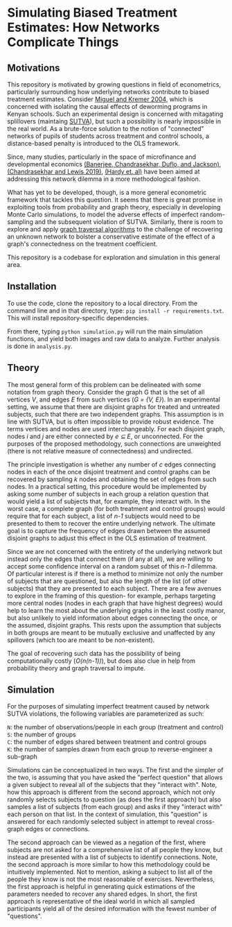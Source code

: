 # Simulating Biased Treatment Estimates: How Networks Complicate Things

## Motivations
This repository is motivated by growing questions in field of econometrics, particularly
surrounding how underlying networks contribute to biased treatment estimates. Consider [Miguel and Kremer 2004](https://onlinelibrary.wiley.com/doi/epdf/10.1111/j.1468-0262.2004.00481.x), which is concerned with isolating the causal effects of deworming
programs in Kenyan schools. Such an experimental design is concerned with mitagating
splillovers (maintaing [SUTVA](https://blogs.iq.harvard.edu/violations_of_s#:~:text=Methods%20for%20causal%20inference%2C%20in,treatments%20of%20others%20around%20him.)), but such a possibility is nearly impossible in the
real world. As a brute-force solution to the notion of "connected" networks of pupils
of students across treatment and control schools, a distance-based penalty is introduced
to the OLS framework.

Since, many studies, particularly in the space of microfinance and developmental economics [(Banerjee, Chandrasekhar, Duflo, and Jackson)](https://economics.mit.edu/files/9070), [(Chandrasekhar and Lewis 2019)](http://stanford.edu/~arungc/CL.pdf), [(Hardy et. al)](https://arxiv.org/pdf/1904.00136.pdf) have been aimed at addressing this network dilemma in a more methodological fashion.

What has yet to be developed, though, is a more general econometric framework that tackles
this question. It seems that there is great promise in exploiting tools from probability
and graph theory, especially in developing Monte Carlo simulations, to model the adverse effects
of imperfect random-sampling and the subsequent violation of SUTVA. Similarly, there is room
to explore and apply [graph traversal algorithms](https://www.cs.cornell.edu/courses/cs2110/2019sp/L18-GraphTraversal/L18-GraphTraversal.pdf) to the challenge of recovering an unknown
network to bolster a conservative estimate of the effect of a graph's connectedness on
the treatment coefficient.

This repository is a codebase for exploration and simulation in this general area.

## Installation
To use the code, clone the repository to a local directory. From the command line and in that
directory, type: `pip install -r requirements.txt`. This will install repository-specific dependencies.

From there, typing `python simulation.py` will run the main simulation functions, and yield both
images and raw data to analyze. Further analysis is done in `analysis.py`.

## Theory
The most general form of this problem can be delineated with some notation from graph
theory. Consider the graph G that is the set of all vertices *V*, and edges *E* from such
vertices (*G = {V, E}*). In an experimental setting, we assume that there are disjoint
graphs for treated and untreated subjects, such that there are two independent graphs.
This assumption is in line with SUTVA, but is often impossible to provide robust
evidence. The terms vertices and nodes are used interchangeably. For each disjoint
graph, nodes *i* and *j* are either connected by *e ⊆ E*, or unconnected. For the purposes
of the proposed methodology, such connections are unweighted (there is not relative measure
of connectedness) and undirected.

The principle investigation is whether any number of *c* edges connecting nodes in each
of the once disjoint treatment and control graphs can be recovered by sampling *k*
nodes and obtaining the set of edges from such nodes. In a practical setting, this procedure
would be implemented by asking some number of subjects in each group a relation question that
would yield a list of subjects that, for example, they interact with. In the worst case,
a complete graph (for both treatment and control groups) would require that for each
subject, a list of *n-1* subjects would need to be presented to them to recover the entire
underlying network. The ultimate goal is to capture the frequency of edges drawn between
the assumed disjoint graphs to adjust this effect in the OLS estimation of treatment.

Since we are not concerned with the entirety of the underlying network but instead
only the edges that connect them (if any at all), we are willing to accept some confidence
interval on a random subset of this *n-1* dilemma. Of particular interest is if there is a method to minimize
not only the number of subjects that are questioned, but also the length of the list (of other subjects)
that they are presented to each subject. There are a few avenues to explore in the framing
of this question- for example, perhaps targeting more central nodes (nodes in each graph that have
highest degrees) would help to learn the most about the underlying graphs in the least costly manor,
but also unlikely to yield information about edges connecting the once, or the assumed, disjoint
graphs. This rests upon the assumption that subjects in both groups are meant to be mutually exclusive
and unaffected by any spillovers (which too are meant to be non-existent).

The goal of recovering such data has the possibility of being computationally costly (*O(n(n-1))*), but does
also clue in help from probability theory and graph traversal to impute.


## Simulation
For the purposes of simulating imperfect treatment caused by network SUTVA violations,
the following variables are parameterized as such:

`N`: the number of observations/people in each group (treatment and control) <br />
`S`: the number of groups <br />
`C`: the number of edges shared between treatment and control groups <br />
`K`: the number of samples drawn from each group to reverse-engineer a sub-graph <br />

Simulations can be conceptualized in two ways. The first and the simpler of the two, is
assuming that you have asked the "perfect question" that allows a given subject to
reveal all of the subjects that they "interact with". Note, how this approach is different
from the second approach, which not only randomly selects subjects to question (as does
the first approach) but also samples a list of subjects (from each group) and asks if they
"interact with" each person on that list. In the context of simulation, this "question" is
answered for each randomly selected subject in attempt to reveal cross-graph edges or connections.

The second approach can be viewed as a negation of the first, where subjects are not asked
for a comprehensive list of all people they know, but instead are presented with a list
of subjects to identify connections. Note, the second approach is more similar to how
this methodology could be intuitively implemented. Not to mention, asking a subject to list
all of the people they know is not the most reasonable of exercises. Nevertheless, the first
approach is helpful in generating quick estimations of the parameters needed to recover
any shared edges. In short, the first approach is representative of the ideal world in which
all sampled participants yield all of the desired information with the fewest number of "questions".

